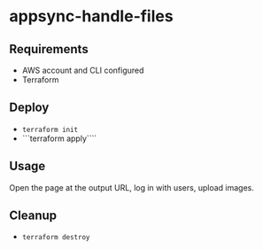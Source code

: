 # appsync-handle-files

## Requirements

* AWS account and CLI configured
* Terraform

## Deploy

* ```terraform init```
* ```terraform apply````

## Usage

Open the page at the output URL, log in with users, upload images.

## Cleanup

* ```terraform destroy```
